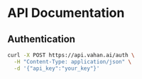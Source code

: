 # API Documentation

## Authentication

```bash
curl -X POST https://api.vahan.ai/auth \
  -H "Content-Type: application/json" \
  -d '{"api_key":"your_key"}'
```
